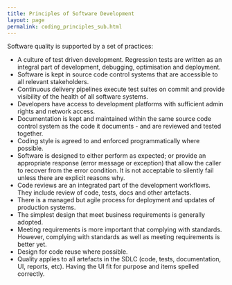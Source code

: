 ```yaml
---
title: Principles of Software Development
layout: page
permalink: coding_principles_sub.html
---
```

 
 Software quality is supported by a set of practices:
 
 * A culture of test driven development. Regression tests are written as an integral part of development, debugging, optimisation and deployment.
 * Software is kept in source code control systems that are accessible to all relevant stakeholders.
 * Continuous delivery pipelines execute test suites on commit and provide visibility of the health of all software systems.
 * Developers have access to development platforms with sufficient admin rights and network access.
 * Documentation is kept and maintained within the same source code control system as the code it documents - and are reviewed and tested together.
 * Coding style is agreed to and enforced programmatically where possible.
 * Software is designed to either perform as expected; or provide an appropriate response (error message or exception) that allow the caller to recover from the error condition. It is not acceptable to silently fail unless there are explicit reasons why.
 * Code reviews are an integrated part of the development workflows. They include review of code, tests, docs and other artefacts.
 * There is a managed but agile process for deployment and updates of production systems.
 * The simplest design that meet business requirements is generally adopted.
 * Meeting requirements is more important that complying with standards. However, complying with standards as well as meeting requirements is better yet.
 * Design for code reuse where possible.
 * Quality applies to all artefacts in the SDLC (code, tests, documentation, UI, reports, etc). Having the UI fit for purpose and items spelled correctly.
